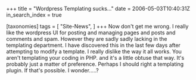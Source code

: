 +++
title = "Wordpress Templating sucks..."
date = 2006-05-03T10:40:31Z
in_search_index = true

[taxonomies]
tags = [
"Site-News",
]
+++
Now don't get me wrong. I really like the wordpress UI for posting and managing pages and posts and comments and spam. However they are sadly sadly lacking in the templating department. I have discovered this in the last few days after attempting to modify a template. I really dislike the way it all works. You aren't templating your coding in PHP. and it's a little obtuse that way. It's probably just a matter of preference. Perhaps I should right a templating plugin. If that's possible. I wonder.....?
